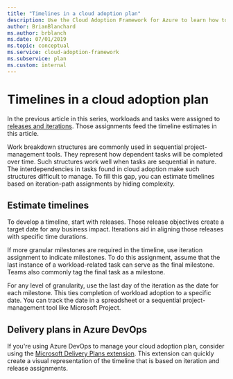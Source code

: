 ```yaml
---
title: "Timelines in a cloud adoption plan"
description: Use the Cloud Adoption Framework for Azure to learn how to estimate timelines based on your cloud adoption plan.
author: BrianBlanchard
ms.author: brblanch
ms.date: 07/01/2019
ms.topic: conceptual
ms.service: cloud-adoption-framework
ms.subservice: plan
ms.custom: internal
---
```


# Timelines in a cloud adoption plan

In the previous article in this series, workloads and tasks were assigned to [releases and iterations](./iteration-paths.md). Those assignments feed the timeline estimates in this article.

Work breakdown structures are commonly used in sequential project-management tools. They represent how dependent tasks will be completed over time. Such structures work well when tasks are sequential in nature. The interdependencies in tasks found in cloud adoption make such structures difficult to manage. To fill this gap, you can estimate timelines based on iteration-path assignments by hiding complexity.

## Estimate timelines

To develop a timeline, start with releases. Those release objectives create a target date for any business impact. Iterations aid in aligning those releases with specific time durations.

If more granular milestones are required in the timeline, use iteration assignment to indicate milestones. To do this assignment, assume that the last instance of a workload-related task can serve as the final milestone. Teams also commonly tag the final task as a milestone.

For any level of granularity, use the last day of the iteration as the date for each milestone. This ties completion of workload adoption to a specific date. You can track the date in a spreadsheet or a sequential project-management tool like Microsoft Project.

## Delivery plans in Azure DevOps

<!-- docutune:casing "Microsoft Delivery Plans" -->

If you're using Azure DevOps to manage your cloud adoption plan, consider using the [Microsoft Delivery Plans extension](https://marketplace.visualstudio.com/items?itemname=ms.vss-plans). This extension can quickly create a visual representation of the timeline that is based on iteration and release assignments.
